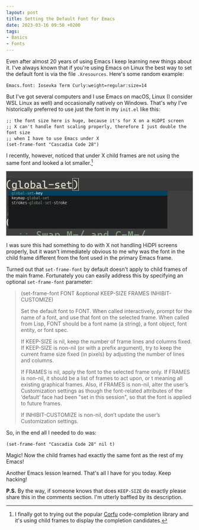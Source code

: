 ```yaml
---
layout: post
title: Setting the Default Font for Emacs
date: 2023-03-16 09:50 +0200
tags:
- Basics
- Fonts
---
```


Even after almost 20 years of using Emacs I keep learning new things about it.
I've always known that if you're using Emacs on Linux the best way to set the default font is via the file `.Xresources`. Here's some random example:

```
Emacs.font: Iosevka Term Curly:weight=regular:size=14
```

But I've got several computers and I use Emacs on macOS, Linux (I consider WSL Linux as well) and occasionally natively on Windows. That's why I've historically preferred to use just the font in my `init.el` like this:

``` emacs-lisp
;; the font size here is huge, because it's for X on a HiDPI screen
;; X can't handle font scaling properly, therefore I just double the font size
;; when I have to use Emacs under X
(set-frame-font "Cascadia Code 28")
```

I recently, however, noticed that under X child frames are not using the same font and looked a lot smaller.[^1]

![child_frames_font.png](/assets/images/child_frames_font.png)

I was sure this had something to do with X not handling HiDPI screens properly, but it wasn't immediately obvious to me why was the font in the child frame different from the font used in the primary Emacs frame.

Turned out that `set-frame-font` by default doesn't apply to child frames of the main frame. Fortunately you can easily address this by specifying an optional `set-frame-font` parameter:

> (set-frame-font FONT &optional KEEP-SIZE FRAMES INHIBIT-CUSTOMIZE)
>
> Set the default font to FONT.
> When called interactively, prompt for the name of a font, and use
> that font on the selected frame.  When called from Lisp, FONT
> should be a font name (a string), a font object, font entity, or
> font spec.
>
> If KEEP-SIZE is nil, keep the number of frame lines and columns
> fixed.  If KEEP-SIZE is non-nil (or with a prefix argument), try
> to keep the current frame size fixed (in pixels) by adjusting the
> number of lines and columns.
>
> If FRAMES is nil, apply the font to the selected frame only.
> If FRAMES is non-nil, it should be a list of frames to act upon,
> or t meaning all existing graphical frames.
> Also, if FRAMES is non-nil, alter the user’s Customization settings
> as though the font-related attributes of the ‘default’ face had been
> "set in this session", so that the font is applied to future frames.
>
> If INHIBIT-CUSTOMIZE is non-nil, don’t update the user’s
> Customization settings.
>

So, in the end all I needed to do was:

``` emacs-lisp
(set-frame-font "Cascadia Code 28" nil t)
```

Magic! Now the child frames had exactly the same font as the rest of my Emacs!

Another Emacs lesson learned. That's all I have for you today. Keep hacking!

**P.S.** By the way, if someone knows that does `KEEP-SIZE` do exactly please share this in the comments section. I'm utterly baffled by its description.

[^1]: I finally got to trying out the popular [Corfu](https://github.com/minad/corfu) code-completion library and it's using child frames to display the completion candidates.
